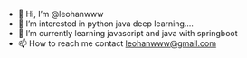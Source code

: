 - 👋 Hi, I’m @leohanwww
- 👀 I’m interested in python java deep learning....
- 🌱 I’m currently learning javascript and java with springboot
- 📫 How to reach me contact leohanwww@gmail.com

<!---
leohanwww/leohanwww is a ✨ special ✨ repository because its `README.md` (this file) appears on your GitHub profile.
You can click the Preview link to take a look at your changes.
--->
